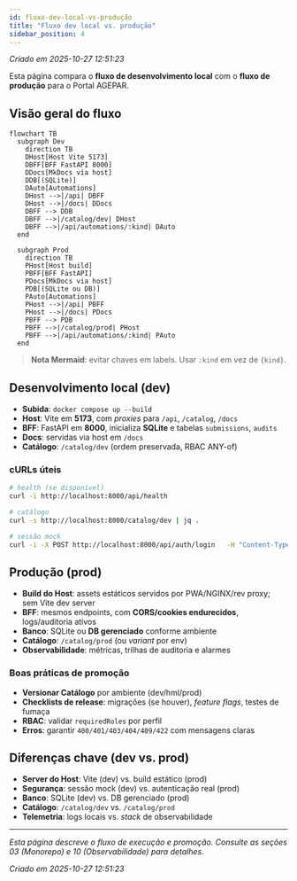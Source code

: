 ```yaml
---
id: fluxo-dev-local-vs-produção
title: "Fluxo dev local vs. produção"
sidebar_position: 4
---
```


_Criado em 2025-10-27 12:51:23_

Esta página compara o **fluxo de desenvolvimento local** com o **fluxo de produção** para o Portal AGEPAR.

## Visão geral do fluxo

```mermaid
flowchart TB
  subgraph Dev
    direction TB
    DHost[Host Vite 5173]
    DBFF[BFF FastAPI 8000]
    DDocs[MkDocs via host]
    DDB[(SQLite)]
    DAuto[Automations]
    DHost -->|/api| DBFF
    DHost -->|/docs| DDocs
    DBFF --> DDB
    DBFF -->|/catalog/dev| DHost
    DBFF -->|/api/automations/:kind| DAuto
  end

  subgraph Prod
    direction TB
    PHost[Host build]
    PBFF[BFF FastAPI]
    PDocs[MkDocs via host]
    PDB[(SQLite ou DB)]
    PAuto[Automations]
    PHost -->|/api| PBFF
    PHost -->|/docs| PDocs
    PBFF --> PDB
    PBFF -->|/catalog/prod| PHost
    PBFF -->|/api/automations/:kind| PAuto
  end
```

> **Nota Mermaid**: evitar chaves em labels. Usar `:kind` em vez de `{kind}`.

## Desenvolvimento local (dev)

- **Subida**: `docker compose up --build`
- **Host**: Vite em **5173**, com _proxies_ para `/api`, `/catalog`, `/docs`
- **BFF**: FastAPI em **8000**, inicializa **SQLite** e tabelas `submissions`, `audits`
- **Docs**: servidas via host em `/docs`
- **Catálogo**: `/catalog/dev` (ordem preservada, RBAC ANY-of)

### cURLs úteis

```bash
# health (se disponível)
curl -i http://localhost:8000/api/health

# catálogo
curl -s http://localhost:8000/catalog/dev | jq .

# sessão mock
curl -i -X POST http://localhost:8000/api/auth/login   -H "Content-Type: application/json"   -d '{"username":"dev","password":"dev"}'
```

## Produção (prod)

- **Build do Host**: assets estáticos servidos por PWA/NGINX/rev proxy; sem Vite dev server
- **BFF**: mesmos endpoints, com **CORS/cookies endurecidos**, logs/auditoria ativos
- **Banco**: SQLite ou **DB gerenciado** conforme ambiente
- **Catálogo**: `/catalog/prod` (ou _variant_ por env)
- **Observabilidade**: métricas, trilhas de auditoria e alarmes

### Boas práticas de promoção

- **Versionar Catálogo** por ambiente (dev/hml/prod)
- **Checklists de release**: migrações (se houver), _feature flags_, testes de fumaça
- **RBAC**: validar `requiredRoles` por perfil
- **Erros**: garantir `400/401/403/404/409/422` com mensagens claras

## Diferenças chave (dev vs. prod)

- **Server do Host**: Vite (dev) vs. build estático (prod)
- **Segurança**: sessão mock (dev) vs. autenticação real (prod)
- **Banco**: SQLite (dev) vs. DB gerenciado (prod)
- **Catálogo**: `/catalog/dev` vs. `/catalog/prod`
- **Telemetria**: logs locais vs. _stack_ de observabilidade

---

_Esta página descreve o fluxo de execução e promoção. Consulte as seções 03 (Monorepo) e 10 (Observabilidade) para detalhes._

_Criado em 2025-10-27 12:51:23_